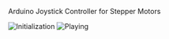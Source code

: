 Arduino Joystick Controller for Stepper Motors

![Initialization](gifs/init.gif)
![Playing](gifs/play.gif)